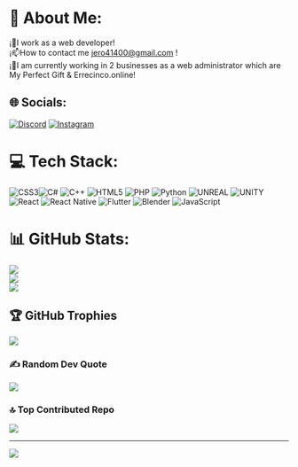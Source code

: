 # 💫 About Me:
¡📝I work as a web developer!<br>¡📫How to contact me jero41400@gmail.com !<br>¡🔨I am currently working in 2 businesses as a web administrator which are<br> My Perfect Gift & Errecinco.online!<br>


## 🌐 Socials:
[![Discord](https://img.shields.io/badge/Discord-%237289DA.svg?logo=discord&logoColor=white)](https://discord.gg/ALFA#0750) [![Instagram](https://img.shields.io/badge/Instagram-%23E4405F.svg?logo=Instagram&logoColor=white)](https://instagram.com/jero_montoya) 

# 💻 Tech Stack:
![CSS3](https://img.shields.io/badge/css3-%231572B6.svg?style=flat-square&logo=css3&logoColor=white)![C#](https://img.shields.io/badge/c%23-%23239120.svg?style=flat-square&logo=c-sharp&logoColor=white) ![C++](https://img.shields.io/badge/c++-%2300599C.svg?style=flat-square&logo=c%2B%2B&logoColor=white) ![HTML5](https://img.shields.io/badge/html5-%23E34F26.svg?style=flat-square&logo=html5&logoColor=white) ![PHP](https://img.shields.io/badge/php-%23777BB4.svg?style=flat-square&logo=php&logoColor=white) ![Python](https://img.shields.io/badge/python-3670A0?style=flat-square&logo=python&logoColor=ffdd54) ![UNREAL](https://img.shields.io/badge/unreal-%2320232a.svg?style=flat-square&logo=unreal-engine&logoColor=white) ![UNITY](https://img.shields.io/badge/Unity-%2320232a.svg?style=flat-square&logo=unity&logoColor=white) ![React](https://img.shields.io/badge/react-%2320232a.svg?style=flat-square&logo=react&logoColor=%2361DAFB) ![React Native](https://img.shields.io/badge/react_native-%2320232a.svg?style=flat-square&logo=react&logoColor=%2361DAFB) ![Flutter](https://img.shields.io/badge/Flutter-%2302569B.svg?style=flat-square&logo=Flutter&logoColor=white) ![Blender](https://img.shields.io/badge/blender-%23F5792A.svg?style=flat-square&logo=blender&logoColor=white) ![JavaScript](https://img.shields.io/badge/javascript-%23323330.svg?style=flat-square&logo=javascript&logoColor=%23F7DF1E) 
# 📊 GitHub Stats:
![](https://github-readme-stats.vercel.app/api?username=JeroMontoya&theme=radical&hide_border=true&include_all_commits=true&count_private=true)<br/>
![](https://github-readme-streak-stats.herokuapp.com/?user=JeroMontoya&theme=radical&hide_border=true)<br/>
![](https://github-readme-stats.vercel.app/api/top-langs/?username=JeroMontoya&theme=radical&hide_border=true&include_all_commits=true&count_private=true&layout=compact)

## 🏆 GitHub Trophies
![](https://github-profile-trophy.vercel.app/?username=JeroMontoya&theme=radical&no-frame=true&no-bg=true&margin-w=4)

### ✍️ Random Dev Quote
![](https://quotes-github-readme.vercel.app/api?type=horizontal&theme=radical)

### 🔝 Top Contributed Repo
![](https://github-contributor-stats.vercel.app/api?username=JeroMontoya&limit=5&theme=radical&combine_all_yearly_contributions=true)

---
[![](https://visitcount.itsvg.in/api?id=JeroMontoya&icon=0&color=12)](https://visitcount.itsvg.in)

<!-- Proudly created with GPRM ( https://gprm.itsvg.in ) -->
